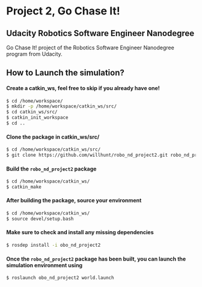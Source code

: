 # Project 2, Go Chase It!
## Udacity Robotics Software Engineer Nanodegree
Go Chase It! project of the Robotics Software Engineer Nanodegree program from Udacity.

## How to Launch the simulation?

#### Create a catkin_ws, feel free to skip if you already have one!
```sh
$ cd /home/workspace/
$ mkdir -p /home/workspace/catkin_ws/src/
$ cd catkin_ws/src/
$ catkin_init_workspace
$ cd ..
```

#### Clone the package in catkin_ws/src/
```sh
$ cd /home/workspace/catkin_ws/src/
$ git clone https://github.com/willhunt/robo_nd_project2.git robo_nd_project2
```

#### Build the `robo_nd_project2` package
```sh
$ cd /home/workspace/catkin_ws/ 
$ catkin_make
```

#### After building the package, source your environment
```sh
$ cd /home/workspace/catkin_ws/
$ source devel/setup.bash
```

#### Make sure to check and install any missing dependencies
```sh
$ rosdep install -i obo_nd_project2
```

#### Once the `robo_nd_project2` package has been built, you can launch the simulation environment using
```sh
$ roslaunch obo_nd_project2 world.launch
```



